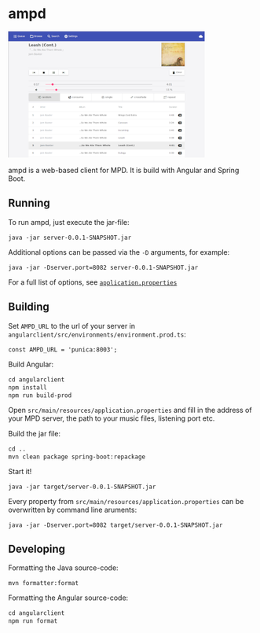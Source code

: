 # ampd

![Screenshot of ampd](.github/screenshot.png)

ampd is a web-based client for MPD. It is build with Angular and Spring Boot.

## Running

To run ampd, just execute the jar-file:

```
java -jar server-0.0.1-SNAPSHOT.jar
```

Additional options can be passed via the `-D` arguments, for example:

```
java -jar -Dserver.port=8082 server-0.0.1-SNAPSHOT.jar
```

For a full list of options, see [`application.properties`](src/main/resources/application.properties)

## Building

Set `AMPD_URL` to the url of your server in `angularclient/src/environments/environment.prod.ts`:

```
const AMPD_URL = 'punica:8003';
```

Build Angular:

```
cd angularclient
npm install
npm run build-prod
```

Open `src/main/resources/application.properties` and fill in the address of your MPD server, the path to your music files, listening port etc.

Build the jar file:

```
cd ..
mvn clean package spring-boot:repackage
```

Start it!

```
java -jar target/server-0.0.1-SNAPSHOT.jar
```

Every property from `src/main/resources/application.properties` can be overwritten by command line aruments:

```
java -jar -Dserver.port=8082 target/server-0.0.1-SNAPSHOT.jar
```

## Developing

Formatting the Java source-code:

```
mvn formatter:format
```

Formatting the Angular source-code:

```
cd angularclient
npm run format
```
